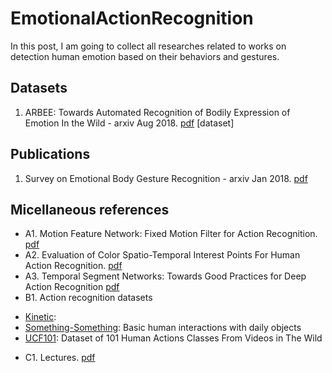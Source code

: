 # EmotionalActionRecognition
In this post, I am going to collect all researches related to works on detection human emotion based on their behaviors and gestures.
## Datasets
1. ARBEE:  Towards  Automated  Recognition  of  Bodily Expression of Emotion In the Wild - arxiv Aug 2018. [pdf](https://arxiv.org/pdf/1808.09568.pdf) [dataset]
## Publications
1. Survey on Emotional Body Gesture Recognition - arxiv Jan 2018. [pdf](https://arxiv.org/pdf/1801.07481.pdf)
## Micellaneous references
* A1. Motion Feature Network: Fixed Motion Filter for Action Recognition. [pdf](https://arxiv.org/pdf/1807.10037.pdf)
* A2. Evaluation of Color Spatio-Temporal Interest Points For Human Action Recognition. [pdf](https://staff.fnwi.uva.nl/th.gevers/pub/GeversTIP14-1.pdf)
* A3.  Temporal Segment Networks: Towards Good Practices for Deep Action Recognition [pdf](https://arxiv.org/pdf/1608.00859.pdf)
* B1. Action recognition datasets 
- [Kinetic](https://deepmind.com/research/open-source/open-source-datasets/kinetics/): 
- [Something-Something](https://20bn.com/datasets/something-something): Basic human interactions with daily objects
- [UCF101](https://arxiv.org/pdf/1212.0402.pdf): Dataset of 101 Human Actions Classes From Videos in The Wild
* C1. Lectures. [pdf](http://6.869.csail.mit.edu/fa17/lecture/lecture23activity_recognition.pdf)
